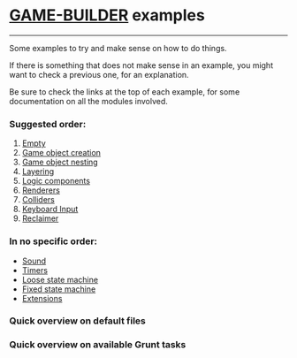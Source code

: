 # [GAME-BUILDER][game-builder] examples
---------------------------------------

Some examples to try and make sense on how to do things.

If there is something that does not make sense in an example,
you might want to check a previous one, for an explanation.

Be sure to check the links at the top of each example,
for some documentation on all the modules involved.

### Suggested order: 

1. [Empty][empty]	
2. [Game object creation][game_object_creation]
3. [Game object nesting][game_object_nesting]
4. [Layering][layering]
5. [Logic components][logic_components]
6. [Renderers][renderers]
8. [Colliders][colliders]
9. [Keyboard Input][keyboard]
10. [Reclaimer][reclaimer]

### In no specific order:
- [Sound][sound]
- [Timers][timers]
- [Loose state machine][loose_state_machine]
- [Fixed state machine][fixed_state_machine]
- [Extensions][extensions]

### Quick overview on default files

### Quick overview on available Grunt tasks

[game-builder]: http://diegomarquez.github.io/game-builder
[empty]: ./empty/main.js
[game_object_creation]: ./game_object_creation/main.js
[game_object_nesting]: ./game_object_nesting/main.js
[layering]: ./layering/main.js
[logic_components]: ./logic_components/main.js
[renderers]: ./renderers/main.js
[colliders]: ./colliders/main.js
[keyboard]: ./keyboard/main.js
[reclaimer]: ./reclaimer/main.js

[sound]: ./sound/main.js
[timers]: ./timers/main.js
[loose_state_machine]: ./loose_state_machine/main.js
[fixed_state_machine]: ./fixed_state_machine/main.js
[extensions]: ./extensions/main.js